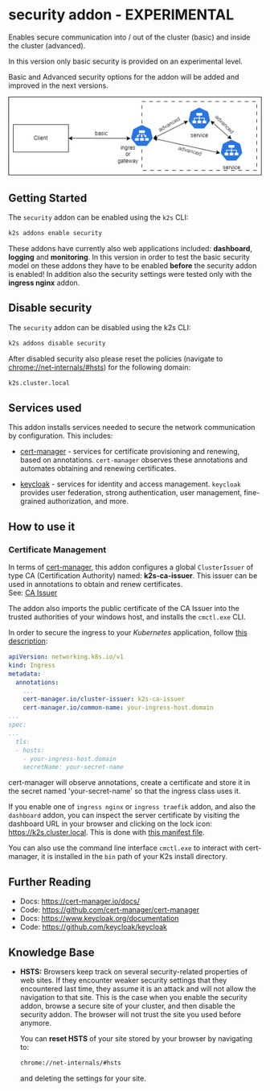 <!--
SPDX-FileCopyrightText: © 2024 Siemens Healthineers AG

SPDX-License-Identifier: MIT
-->

# security addon - EXPERIMENTAL

Enables secure communication into / out of the cluster (basic) and inside the cluster (advanced).

In this version only basic security is provided on an experimental level.

Basic and Advanced security options for the addon will be added and improved in the next versions.

![Upstream - downstream](doc/downstream-upstream.drawio.png)

## Getting Started

The `security` addon can be enabled using the `k2s` CLI:

```cmd
k2s addons enable security
```

These addons have currently also web applications included: **dashboard**, **logging** and **monitoring**.
In this version in order to test the basic security model on these addons they have to be enabled **before** the security addon is enabled!
In addition also the security settings were tested only with the **ingress nginx** addon.

## Disable security

The `security` addon can be disabled using the k2s CLI:

```cmd
k2s addons disable security
```

After disabled security also please reset the policies (navigate to [chrome://net-internals/#hsts](chrome://net-internals/#hsts)) for the following domain:

```cmd
k2s.cluster.local
```

## Services used

This addon installs services needed to secure the network communication by configuration. This includes:

- [cert-manager](https://cert-manager.io/) - services for certificate provisioning and renewing, based on annotations. `cert-manager` observes these annotations and automates obtaining and renewing certificates.

- [keycloak](https://www.keycloak.org/) - services for identity and access management. `keycloak` provides user federation, strong authentication, user management, fine-grained authorization, and more.

## How to use it

### Certificate Management

In terms of [cert-manager](https://cert-manager.io/docs/), this addon configures a global `ClusterIssuer` of type CA (Certification Authority) named: **k2s-ca-issuer**. This issuer can be used in annotations to obtain and renew certificates.  
See: [CA Issuer](https://cert-manager.io/docs/configuration/ca/)

The addon also imports the public certificate of the CA Issuer into the trusted authorities of your windows host, and installs the `cmctl.exe` CLI.

In order to secure the ingress to your *Kubernetes* application, follow [this description](https://cert-manager.io/docs/usage/ingress/#how-it-works):

```yaml
apiVersion: networking.k8s.io/v1
kind: Ingress
metadata:
  annotations:
    ...
    cert-manager.io/cluster-issuer: k2s-ca-issuer
    cert-manager.io/common-name: your-ingress-host.domain
...
spec:
...
  tls:
  - hosts:
    - your-ingress-host.domain
    secretName: your-secret-name
```

cert-manager will observe annotations, create a certificate and store it in the secret named 'your-secret-name' so that the ingress class uses it.

If you enable one of `ingress nginx` or `ingress traefik` addon, and also the `dashboard` addon, you can inspect the
server certificate by visiting the dashboard URL in your browser and clicking on the lock icon: <https://k2s.cluster.local>. This is done with [this manifest file](../ingress/nginx/manifests/cluster-local-ingress.yaml).

You can also use the command line interface `cmctl.exe` to interact with cert-manager, it is installed in the `bin` path of your K2s install directory.

## Further Reading

- Docs: <https://cert-manager.io/docs/>
- Code: <https://github.com/cert-manager/cert-manager>
- Docs: <https://www.keycloak.org/documentation>
- Code: <https://github.com/keycloak/keycloak>

## Knowledge Base

- **HSTS:** Browsers keep track on several security-related properties of web sites. If they encounter weaker security settings that they encountered last time, they assume it is an attack and will not allow the navigation to that site. This is the case when you enable the security addon, browse a secure site of your cluster, and then disable the security addon. The browser will not trust the site you used before anymore.

  You can **reset HSTS** of your site stored by your browser by navigating to:

  ```cmd
  chrome://net-internals/#hsts
  ```

  and deleting the settings for your site.
